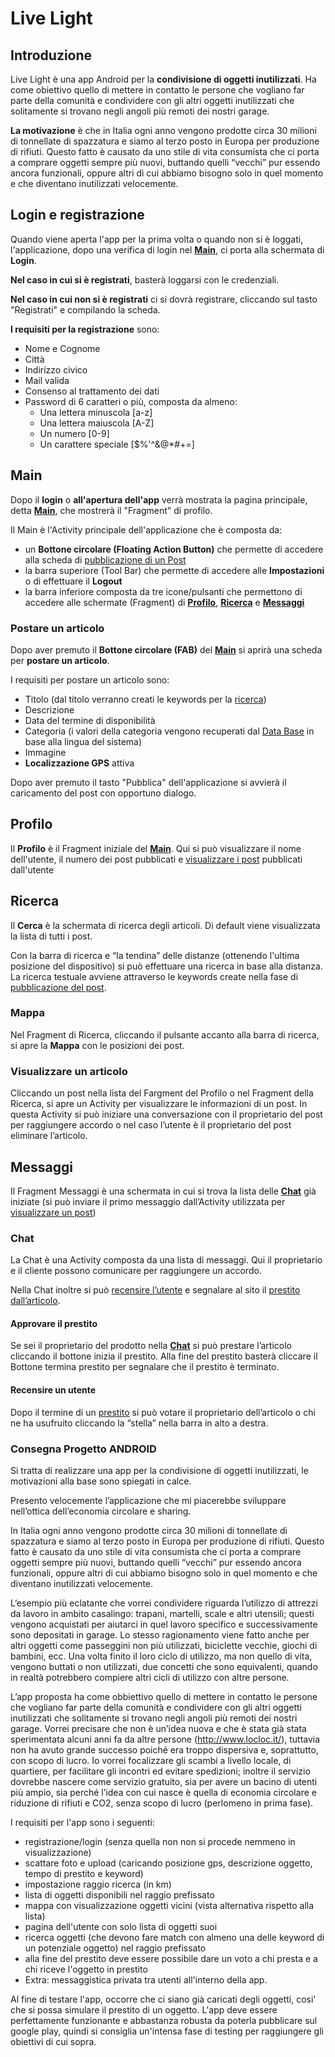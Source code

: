 # Live Light

## Introduzione

Live Light è una app Android per la **condivisione di oggetti inutilizzati**. Ha come obiettivo quello di mettere in contatto le persone che vogliano far parte della comunità e condividere con gli altri oggetti inutilizzati che solitamente si trovano negli angoli più remoti dei nostri garage. 

**La motivazione** è che in Italia ogni anno vengono prodotte circa 30 milioni di tonnellate di spazzatura e siamo al terzo posto in Europa per produzione di rifiuti. 
Questo fatto è causato da uno stile di vita consumista che ci porta a comprare oggetti sempre più nuovi, 
buttando quelli “vecchi” pur essendo ancora funzionali, oppure altri di cui abbiamo bisogno solo in quel momento e che diventano inutilizzati velocemente.

## Login e registrazione

Quando viene aperta l'app per la prima volta o quando non si è loggati, l'applicazione, dopo una verifica di login nel [**Main**](https://github.com/simone7687/LiveLight/blob/development/README.md#main), ci porta alla schermata di **Login**.

**Nel caso in cui si è registrati**, basterà loggarsi con le credenziali.

**Nel caso in cui non si è registrati** ci si dovrà registrare, cliccando sul tasto "Registrati" e compilando la scheda. 

**I requisiti per la registrazione** sono:
- Nome e Cognome
- Città
- Indirizzo civico
- Mail valida
- Consenso al trattamento dei dati
- Password di 6 caratteri o più, composta da almeno:
    - Una lettera minuscola [a-z]
    - Una lettera maiuscola [A-Z]
    - Un numero [0-9]
    - Un carattere speciale [$%'^&@*#+=]

## Main

Dopo il **login** o **all'apertura dell'app** verrà mostrata la pagina principale, detta [**Main**](https://github.com/simone7687/LiveLight/blob/development/README.md#main), che mostrerà il "Fragment" di profilo.

Il Main è l'Activity principale dell'applicazione che è composta da:

- un **Bottone circolare (Floating Action Button)** che permette di accedere alla scheda di [pubblicazione di un Post](https://github.com/simone7687/LiveLight/blob/development/README.md#postare-un-articolo)
- la barra superiore (Tool Bar) che permette di accedere alle **Impostazioni** o di effettuare il **Logout**
- la barra inferiore composta da tre icone/pulsanti che permettono di accedere alle schermate (Fragment) di [**Profilo**](https://github.com/simone7687/LiveLight/blob/development/README.md#profilo), [**Ricerca**](https://github.com/simone7687/LiveLight/blob/development/README.md#ricerca) e [**Messaggi**](https://github.com/simone7687/LiveLight/blob/development/README.md#messaggi)

### Postare un articolo

Dopo aver premuto il **Bottone circolare (FAB)** del [**Main**](https://github.com/simone7687/LiveLight/blob/development/README.md#main) si aprirà una scheda per **postare un articolo**.

I requisiti per postare un articolo sono:
- Titolo (dal titolo verranno creati le keywords per la [ricerca](https://github.com/simone7687/LiveLight/blob/development/README.md#ricerca))
- Descrizione
- Data del termine di disponibilità
- Categoria (i valori della categoria vengono recuperati dal [Data Base](https://firebase.google.com/docs) in base alla lingua del sistema)
- Immagine
- **Localizzazione GPS** attiva

Dopo aver premuto il tasto "Pubblica" dell'applicazione si avvierà il caricamento del post con opportuno dialogo.

## Profilo

Il **Profilo** è il Fragment iniziale del [**Main**](https://github.com/simone7687/LiveLight/blob/development/README.md#main). Qui si può visualizzare il nome dell'utente, il numero dei post pubblicati e [visualizzare i post](https://github.com/simone7687/LiveLight/blob/development/README.md#visualizzare-un-articolo) pubblicati dall'utente

## Ricerca

Il **Cerca** è la schermata di ricerca degli articoli. Di default viene visualizzata la lista di tutti i post. 

Con la barra di ricerca e “la tendina” delle distanze (ottenendo l'ultima posizione del dispositivo) si può effettuare una ricerca in base alla distanza. La ricerca testuale avviene attraverso le keywords create nella fase di [pubblicazione del post](https://github.com/simone7687/LiveLight/blob/development/README.md#postare-un-articolo).

### Mappa

Nel Fragment di Ricerca, cliccando il pulsante accanto alla barra di ricerca, si apre la **Mappa** con le posizioni dei post.

### Visualizzare un articolo

Cliccando un post nella lista del Fargment del Profilo o nel Fragment della Ricerca, si apre un Activity per visualizzare le informazioni di un post. In questa Activity si può iniziare una conversazione con il proprietario del post per raggiungere accordo o nel caso l’utente è il proprietario del post eliminare l’articolo.

## Messaggi 

Il Fragment Messaggi è una schermata in cui si trova la lista delle [**Chat**](https://github.com/simone7687/LiveLight/blob/development/README.md#chat) già iniziate (si può inviare il primo messaggio dall’Activity utilizzata per [visualizzare un post](https://github.com/simone7687/LiveLight/blob/development/README.md#visualizzare-un-articolo))

### Chat

La Chat è una Activity composta da una lista di messaggi. Qui il proprietario e il cliente possono comunicare per raggiungere un accordo.

Nella Chat inoltre si può [recensire l’utente](https://github.com/simone7687/LiveLight/blob/development/README.md#recensire-un-utente) e segnalare al sito il [prestito dall’articolo](https://github.com/simone7687/LiveLight/blob/development/README.md#approvare-il-prestito).

#### Approvare il prestito

Se sei il proprietario del prodotto nella [**Chat**](https://github.com/simone7687/LiveLight/blob/development/README.md#chat) si può prestare l’articolo cliccando il bottone inizia il prestito. Alla fine del prestito basterà cliccare il Bottone termina prestito per segnalare che il prestito è terminato.

#### Recensire un utente

Dopo il termine di un [prestito](https://github.com/simone7687/LiveLight/blob/development/README.md#approvare-il-prestito) si può votare il proprietario dell’articolo o chi ne ha usufruito cliccando la “stella” nella barra in alto a destra.

### Consegna Progetto ANDROID
Si tratta di realizzare una app per la condivisione di oggetti inutilizzati, le motivazioni alla base sono spiegati in calce. 

Presento velocemente l’applicazione che mi piacerebbe sviluppare nell’ottica dell’economia circolare e sharing.

In Italia ogni anno vengono prodotte circa 30 milioni di tonnellate di spazzatura e siamo al terzo posto in Europa per produzione di rifiuti. 
Questo fatto è causato da uno stile di vita consumista che ci porta a comprare oggetti sempre più nuovi, 
buttando quelli “vecchi” pur essendo ancora funzionali, oppure altri di cui abbiamo bisogno solo in quel momento e che diventano inutilizzati velocemente.

L‘esempio più eclatante che vorrei condividere riguarda l’utilizzo di attrezzi da lavoro in ambito casalingo: 
trapani, martelli, scale e altri utensili; questi vengono acquistati per aiutarci in quel lavoro specifico e successivamente sono depositati in garage. 
Lo stesso ragionamento viene fatto anche per altri oggetti come passeggini non più utilizzati, biciclette vecchie, giochi di bambini, ecc. 
Una volta finito il loro ciclo di utilizzo, ma non quello di vita, vengono buttati o non utilizzati, due concetti che sono equivalenti, 
quando in realtà potrebbero compiere altri cicli di utilizzo con altre persone.

L’app proposta ha come obbiettivo quello di mettere in contatto le persone che vogliano far parte della comunità e 
condividere con gli altri oggetti inutilizzati che solitamente si trovano negli angoli più remoti dei nostri garage. 
Vorrei precisare che non è un’idea nuova e che è stata già stata sperimentata alcuni anni fa da altre persone (http://www.locloc.it/), 
tuttavia non ha avuto grande successo poiché era troppo dispersiva e, soprattutto, con scopo di lucro. Io vorrei focalizzare gli scambi a livello locale, di quartiere, 
per facilitare gli incontri ed evitare spedizioni; inoltre il servizio dovrebbe nascere come servizio gratuito, sia per avere un bacino di utenti più ampio, 
sia perché l’idea con cui nasce è quella di economia circolare e riduzione di rifiuti e CO2, senza scopo di lucro (perlomeno in prima fase).

I requisiti per l'app sono i seguenti:
- registrazione/login (senza quella non non si procede nemmeno in visualizzazione)
- scattare foto e upload (caricando posizione gps, descrizione oggetto, tempo di prestito e keyword)
- impostazione raggio ricerca (in km)
- lista di oggetti disponibili nel raggio prefissato
- mappa con visualizzazione oggetti vicini (vista alternativa rispetto alla lista)
- pagina dell'utente con solo lista di oggetti suoi
- ricerca oggetti (che devono fare match con almeno una delle keyword di un potenziale oggetto) nel raggio prefissato
- alla fine del prestito deve essere possibile dare un voto a chi presta e a chi riceve l'oggetto in prestito
- Extra: messaggistica privata tra utenti all'interno della app.

Al fine di testare l'app, occorre che ci siano già caricati degli oggetti, cosi' che si possa simulare il prestito di un oggetto.
L'app deve essere perfettamente funzionante e abbastanza robusta da poterla pubblicare sul google play, 
quindi si consiglia un'intensa fase di testing per raggiungere gli obiettivi di cui sopra.

